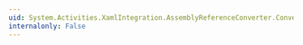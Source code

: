 ```yaml
---
uid: System.Activities.XamlIntegration.AssemblyReferenceConverter.ConvertTo(System.ComponentModel.ITypeDescriptorContext,System.Globalization.CultureInfo,System.Object,System.Type)
internalonly: False
---
```


